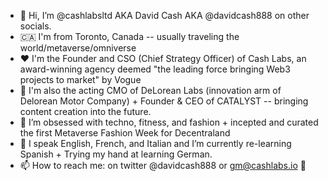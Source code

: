 - 👋 Hi, I’m @cashlabsltd AKA David Cash AKA @davidcash888 on other socials. 
- 🇨🇦 I'm from Toronto, Canada -- usually traveling the world/metaverse/omniverse 
- ❤️ I'm the Founder and CSO (Chief Strategy Officer) of Cash Labs, an award-winning agency deemed "the leading force bringing Web3 projects to market" by Vogue
- 🤌 I'm also the acting CMO of DeLorean Labs (innovation arm of Delorean Motor Company) + Founder & CEO of CATALYST -- bringing content creation into the future.  
- 👀 I’m obsessed with techno, fitness, and fashion + incepted and curated the first Metaverse Fashion Week for Decentraland 
- 🌱 I speak English, French, and Italian and I’m currently re-learning Spanish + Trying my hand at learning German. 
- 📫 How to reach me: on twitter @davidcash888 or gm@cashlabs.io 🫡

<!---
cashlabsltd/cashlabsltd is a ✨ special ✨ repository because its `README.md` (this file) appears on your GitHub profile.
You can click the Preview link to take a look at your changes.
--->
